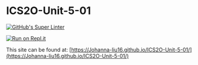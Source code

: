 # ICS2O-Unit-5-01

[![GitHub's Super Linter](https://github.com/Johanna-liu16/ICS2O-Unit-5-01/workflows/GitHub's%20Super%20Linter/badge.svg)](https://github.com/Johanna-liu16/ICS2O-Unit-5-01/actions)

[![Run on Repl.it](https://repl.it/badge/github/Johanna-liu16/ICS2O-Unit-5-01)](https://repl.it/github/Johanna-liu16/ICS2O-Unit-5-01)

This site can be found at: [https://Johanna-liu16.github.io/ICS2O-Unit-5-01/](https://Johanna-liu16.github.io/ICS2O-Unit-5-01/)
